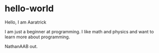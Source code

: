 # hello-world

Hello, I am Aaratrick

I am just a beginner at programming. I like math and physics and want to learn more about programming.

NathanAAB out.

